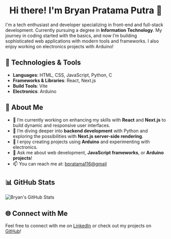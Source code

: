 <h1 align="center">Hi there! I'm Bryan Pratama Putra 👋</h1>

I'm a tech enthusiast and developer specializing in front-end and full-stack development. Currently pursuing a degree in **Information Technology**. My journey in coding started with the basics, and now I’m building sophisticated web applications with modern tools and frameworks. I also enjoy working on electronics projects with Arduino!

## 🚀 Technologies & Tools

- **Languages**: HTML, CSS, JavaScript, Python, C
- **Frameworks & Libraries**: React, Next.js
- **Build Tools**: Vite
- **Electronics**: Arduino

## 📘 About Me

- 🔭 I’m currently working on enhancing my skills with **React** and **Next.js** to build dynamic and responsive user interfaces.
- 🌱 I’m diving deeper into **backend development** with Python and exploring the possibilities with **Next.js server-side rendering**.
- 🤖 I enjoy creating projects using **Arduino** and experimenting with electronics.
- 💬 Ask me about web development, **JavaScript frameworks**, or **Arduino projects**!
- 📫 You can reach me at: [bpratama116@gmail](mailto:bpratama116@gmail.com)

## 📊 GitHub Stats

![Bryan's GitHub Stats](https://github-readme-stats.vercel.app/api?username=bryanpratama&show_icons=true&theme=radical)

## 🌐 Connect with Me

Feel free to connect with me on [LinkedIn](https://www.linkedin.com/in/bryan-pratama-putra) or check out my projects on [GitHub](https://github.com/bryanpratama)!
